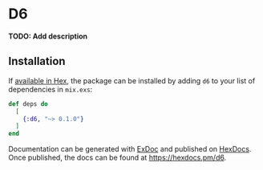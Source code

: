# D6

**TODO: Add description**

## Installation

If [available in Hex](https://hex.pm/docs/publish), the package can be installed
by adding `d6` to your list of dependencies in `mix.exs`:

```elixir
def deps do
  [
    {:d6, "~> 0.1.0"}
  ]
end
```

Documentation can be generated with [ExDoc](https://github.com/elixir-lang/ex_doc)
and published on [HexDocs](https://hexdocs.pm). Once published, the docs can
be found at <https://hexdocs.pm/d6>.

